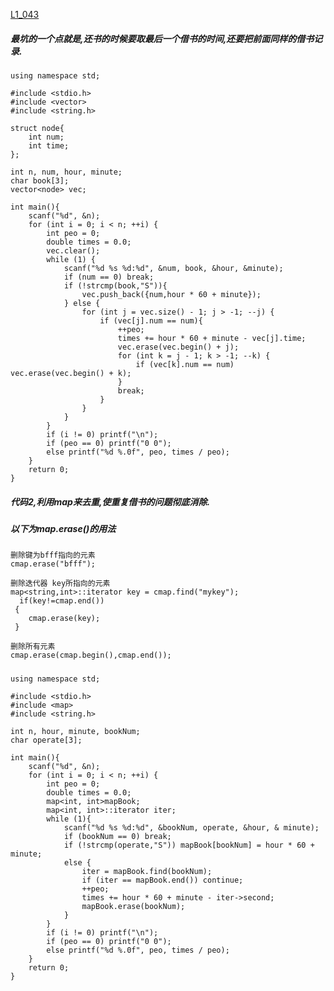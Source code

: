 [L1_043](https://pintia.cn/problem-sets/994805046380707840/problems/994805087447138304)

##### 最坑的一个点就是,还书的时候要取最后一个借书的时间,还要把前面同样的借书记录.


    using namespace std;

    #include <stdio.h>
    #include <vector>
    #include <string.h>

    struct node{
        int num;
        int time;
    };

    int n, num, hour, minute;
    char book[3];
    vector<node> vec;

    int main(){
        scanf("%d", &n);
        for (int i = 0; i < n; ++i) {
            int peo = 0;
            double times = 0.0;
            vec.clear();
            while (1) {
                scanf("%d %s %d:%d", &num, book, &hour, &minute);
                if (num == 0) break;
                if (!strcmp(book,"S")){
                    vec.push_back({num,hour * 60 + minute});
                } else {
                    for (int j = vec.size() - 1; j > -1; --j) {
                        if (vec[j].num == num){
                            ++peo;
                            times += hour * 60 + minute - vec[j].time;
                            vec.erase(vec.begin() + j);
                            for (int k = j - 1; k > -1; --k) {
                                if (vec[k].num == num) vec.erase(vec.begin() + k);
                            }
                            break;
                        }
                    }
                }
            }
            if (i != 0) printf("\n");
            if (peo == 0) printf("0 0");
            else printf("%d %.0f", peo, times / peo);
        }
        return 0;
    }


##### 代码2,利用map来去重,使重复借书的问题彻底消除.

##### 以下为map.erase()的用法

    删除键为bfff指向的元素
    cmap.erase("bfff");

    删除迭代器 key所指向的元素
    map<string,int>::iterator key = cmap.find("mykey");
      if(key!=cmap.end())
     {
        cmap.erase(key);
     }

    删除所有元素
    cmap.erase(cmap.begin(),cmap.end());


##### 


    using namespace std;

    #include <stdio.h>
    #include <map>
    #include <string.h>

    int n, hour, minute, bookNum;
    char operate[3];

    int main(){
        scanf("%d", &n);
        for (int i = 0; i < n; ++i) {
            int peo = 0;
            double times = 0.0;
            map<int, int>mapBook;
            map<int, int>::iterator iter;
            while (1){
                scanf("%d %s %d:%d", &bookNum, operate, &hour, & minute);
                if (bookNum == 0) break;
                if (!strcmp(operate,"S")) mapBook[bookNum] = hour * 60 + minute;
                else {
                    iter = mapBook.find(bookNum);
                    if (iter == mapBook.end()) continue;
                    ++peo;
                    times += hour * 60 + minute - iter->second;
                    mapBook.erase(bookNum);
                }
            }
            if (i != 0) printf("\n");
            if (peo == 0) printf("0 0");
            else printf("%d %.0f", peo, times / peo);
        }
        return 0;
    }
